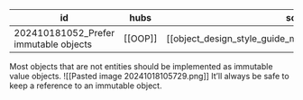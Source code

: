 
| id                                    | hubs    | source                                                     |
| ------------------------------------- | ------- | ---------------------------------------------------------- |
| 202410181052_Prefer immutable objects | [[OOP]] | [[object_design_style_guide_matthias_noback.pdf#page=132]] |
Most objects that are not entities should be implemented as immutable value objects.
![[Pasted image 20241018105729.png]]
It’ll always be safe to keep a reference to an immutable object.